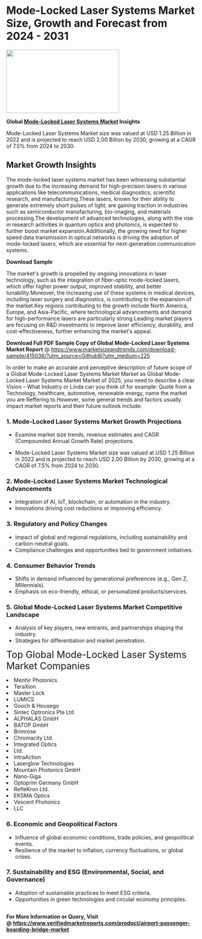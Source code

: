 <H1>Mode-Locked Laser Systems Market Size, Growth and Forecast from 2024 - 2031</H1><img class="aligncenter size-medium wp-image-584254" src="https://thirdeyenews.in/wp-content/uploads/2024/09/Global-Market-Research-300x168.jpeg" alt="" width="300" height="168" /><p><strong>Global&nbsp;<a href="https://www.marketsizeandtrends.com/download-sample/415036/?utm_source=Github8j?utm_medium=225">Mode-Locked Laser Systems Market</a> Insights</strong></p><p>Mode-Locked Laser Systems Market size was valued at USD 1.25 Billion in 2022 and is projected to reach USD 2.00 Billion by 2030, growing at a CAGR of 7.5% from 2024 to 2030.</p><p><h2>Market Growth Insights</h2> <p>The mode-locked laser systems market has been witnessing substantial growth due to the increasing demand for high-precision lasers in various applications like telecommunications, medical diagnostics, scientific research, and manufacturing.These lasers, known for their ability to generate extremely short pulses of light, are gaining traction in industries such as semiconductor manufacturing, bio-imaging, and materials processing.The development of advanced technologies, along with the rise in research activities in quantum optics and photonics, is expected to further boost market expansion.Additionally, the growing need for higher speed data transmission in optical networks is driving the adoption of mode-locked lasers, which are essential for next-generation communication systems.</p> <p><strong>Download Sample</strong></p> <p>The market's growth is propelled by ongoing innovations in laser technology, such as the integration of fiber-optic mode-locked lasers, which offer higher power output, improved stability, and better tunability.Moreover, the increasing use of these systems in medical devices, including laser surgery and diagnostics, is contributing to the expansion of the market.Key regions contributing to the growth include North America, Europe, and Asia-Pacific, where technological advancements and demand for high-performance lasers are particularly strong.Leading market players are focusing on R&D investments to improve laser efficiency, durability, and cost-effectiveness, further enhancing the market's appeal.</p> <p><span class=""><strong>Download Full PDF Sample Copy of Global Mode-Locked Laser Systems Market Report</strong> @ <a href="https://www.marketsizeandtrends.com/download-sample/415036/?utm_source=Github8j?utm_medium=225" target="_blank">https://www.marketsizeandtrends.com/download-sample/415036/?utm_source=Github8j?utm_medium=225</a></span></p><p>In order to make an accurate and perceptive description of future scope of a Global&nbsp;Mode-Locked Laser Systems Market Market as Global&nbsp;Mode-Locked Laser Systems Market Market of 2025, you need to describe a clear Vision &ndash; What Industry or Linda can you think of for example: Quote from a Technology, healthcare, automotive, renewable energy, name the market you are Reffering to.However, some general trends and factors usually impact market reports and their future outlook include:</p><h3>1.&nbsp;<strong>Mode-Locked Laser Systems Market Growth Projections</strong></h3><ul><li>Examine market size trends, revenue estimates and CAGR (Compounded Annual Growth Rate) projections.</li><li><p>Mode-Locked Laser Systems Market size was valued at USD 1.25 Billion in 2022 and is projected to reach USD 2.00 Billion by 2030, growing at a CAGR of 7.5% from 2024 to 2030.</p></li></ul><h3>2.&nbsp;<strong>Mode-Locked Laser Systems Market Technological Advancements</strong></h3><ul><li>Integration of AI, IoT, blockchain, or automation in the industry.</li><li>Innovations driving cost reductions or improving efficiency.</li></ul><h3>3.&nbsp;<strong>Regulatory and Policy Changes</strong></h3><ul><li>Impact of global and regional regulations, including sustainability and carbon-neutral goals.</li><li>Compliance challenges and opportunities tied to government initiatives.</li></ul><h3>4.&nbsp;<strong>Consumer Behavior Trends</strong></h3><ul><li>Shifts in demand influenced by generational preferences (e.g., Gen Z, Millennials).</li><li>Emphasis on eco-friendly, ethical, or personalized products/services.</li></ul><h3>5.&nbsp;<strong>Global Mode-Locked Laser Systems Market Competitive Landscape</strong></h3><ul><li>Analysis of key players, new entrants, and partnerships shaping the industry.</li><li>Strategies for differentiation and market penetration.</li></ul><p data-pm-slice="1 1 []"><span style="color: inherit; font-family: inherit; font-size: 25px;">Top Global Mode-Locked Laser Systems Market Companies</span></p><div class="" data-test-id=""><p><li>Menhir Photonics</li><li> TeraXion</li><li> Master Lock</li><li> LUMICS</li><li> Gooch & Housego</li><li> Sintec Optronics Pte Ltd</li><li> ALPHALAS GmbH</li><li> BATOP GmbH</li><li> Brimrose</li><li> Chromacity Ltd.</li><li> Integrated Optics</li><li> Ltd.</li><li> IntraAction</li><li> Laserglow Technologies</li><li> Mountain Photonics GmbH</li><li> Nano-Giga</li><li> Optoprim Germany GmbH</li><li> RefleKron Ltd.</li><li> EKSMA Optics</li><li> Vescent Photonics</li><li> LLC</li></p></div><h3>6.&nbsp;<strong>Economic and Geopolitical Factors</strong></h3><ul><li>Influence of global economic conditions, trade policies, and geopolitical events.</li><li>Resilience of the market to inflation, currency fluctuations, or global crises.</li></ul><h3>7.&nbsp;<strong>Sustainability and ESG (Environmental, Social, and Governance)</strong></h3><ul><li>Adoption of sustainable practices to meet ESG criteria.</li><li>Opportunities in green technologies and circular economy principles.</li></ul><h2><strong style="font-size: 14px;">For More Information or Query, Visit @&nbsp;</strong><a style="background-color: #ffffff; font-size: 14px;" href="https://www.marketsizeandtrends.com/report/mode-locked-laser-systems-market/" target="_blank">https://www.verifiedmarketreports.com/product/airport-passenger-boarding-bridge-market</a></h2>